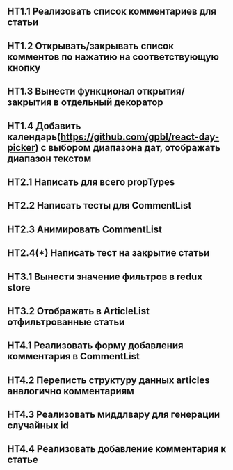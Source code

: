 ## HT1.1 Реализовать список комментариев для статьи
## HT1.2 Открывать/закрывать список комментов по нажатию на соответствующую кнопку
## HT1.3 Вынести функционал открытия/закрытия в отдельный декоратор
## HT1.4 Добавить календарь(https://github.com/gpbl/react-day-picker) с выбором диапазона дат, отображать диапазон текстом

## HT2.1 Написать для всего propTypes
## HT2.2 Написать тесты для CommentList
## HT2.3 Анимировать CommentList
## HT2.4(*) Написать тест на закрытие статьи

## HT3.1 Вынести значение фильтров в redux store
## HT3.2 Отображать в ArticleList отфильтрованные статьи

## HT4.1 Реализовать форму добавления комментария в CommentList
## HT4.2 Переписть структуру данных articles аналогично комментариям
## HT4.3 Реализовать миддлвару для генерации случайных id
## HT4.4 Реализовать добавление комментария к статье